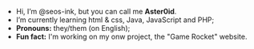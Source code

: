 - Hi, I’m @seos-ink, but you can call me **Aster0id**.
- I’m currently learning html & css, Java, JavaScript and PHP;
- **Pronouns:** they/them (on English);
- **Fun fact:** I'm working on my onw project, the "Game Rocket" website.

<!---
seos-ink/seos-ink is a ✨ special ✨ repository because its `README.md` (this file) appears on your GitHub profile.
You can click the Preview link to take a look at your changes.
--->
